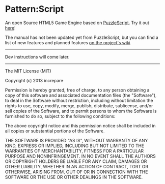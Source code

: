 Pattern:Script
==============

An open Source HTML5 Game Engine based on [PuzzleScript](https://www.puzzlescript.net). Try it out [here](https://clementsparrow.github.io/Pattern-Script/src/)!

The manual has not been updated yet from PuzzleScript, but you can find a list of new features and planned features [on the project's wiki](https://github.com/ClementSparrow/Pattern-Script/wiki).

-----

Dev instructions will come later.

-----

The MIT License (MIT)

Copyright (c) 2013 increpare

Permission is hereby granted, free of charge, to any person obtaining a copy
of this software and associated documentation files (the "Software"), to deal
in the Software without restriction, including without limitation the rights
to use, copy, modify, merge, publish, distribute, sublicense, and/or sell
copies of the Software, and to permit persons to whom the Software is
furnished to do so, subject to the following conditions:

The above copyright notice and this permission notice shall be included in
all copies or substantial portions of the Software.

THE SOFTWARE IS PROVIDED "AS IS", WITHOUT WARRANTY OF ANY KIND, EXPRESS OR
IMPLIED, INCLUDING BUT NOT LIMITED TO THE WARRANTIES OF MERCHANTABILITY,
FITNESS FOR A PARTICULAR PURPOSE AND NONINFRINGEMENT. IN NO EVENT SHALL THE
AUTHORS OR COPYRIGHT HOLDERS BE LIABLE FOR ANY CLAIM, DAMAGES OR OTHER
LIABILITY, WHETHER IN AN ACTION OF CONTRACT, TORT OR OTHERWISE, ARISING FROM,
OUT OF OR IN CONNECTION WITH THE SOFTWARE OR THE USE OR OTHER DEALINGS IN
THE SOFTWARE.
